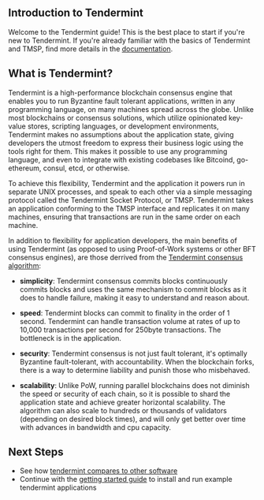 ## Introduction to Tendermint

Welcome to the Tendermint guide!  This is the best place to start if you're new
to Tendermint.  If you're already familiar with the basics of Tendermint and
TMSP, find more details in the [documentation](/docs).

## What is Tendermint?

Tendermint is a high-performance blockchain consensus engine that enables you to
run Byzantine fault tolerant applications, written in any programming language,
on many machines spread across the globe.
Unlike most blockchains or consensus solutions, which utilize opinionated 
key-value stores, scripting languages, or development environments, Tendermint makes no assumptions about the
application state, giving developers the utmost freedom to express their business
logic using the tools right for them. This makes it possible to use any
programming language, and even to integrate with existing codebases like
Bitcoind, go-ethereum, consul, etcd, or otherwise.

To achieve this flexibility, Tendermint and the application it powers run in
separate UNIX processes, and speak to each other via a simple messaging protocol
called the Tendermint Socket Protocol, or TMSP. Tendermint takes an application
conforming to the TMSP interface and replicates it on many machines,
ensuring that transactions are run in the same order on each machine.

In addition to flexibility for application developers, the main benefits of
using Tendermint (as opposed to using Proof-of-Work systems or other BFT
consensus engines), are those derrived from the [Tendermint consensus
algorithm](/docs/internals/byzantine-consensus-algorithm):

* __simplicity__: Tendermint consensus commits blocks continuously commits
blocks and uses the same mechanism to commit blocks as it does to handle failure, 
making it easy to understand and reason about.

* __speed__: Tendermint blocks can commit to finality in the order of 1 second.
Tendermint can handle transaction volume at rates of up to 10,000
transactions per second for 250byte transactions.  The bottleneck is in the
application.  

* __security__: Tendermint consensus is not just fault tolerant,
it's optimally Byzantine fault-tolerant, with accountability.  When the
blockchain forks, there is a way to determine liability and punish those who
misbehaved.

* __scalability__: Unlike PoW, running parallel blockchains does not diminish the speed or
security of each chain, so it is possible to shard the application state and
achieve greater horizontal scalability. 
The algorithm can also scale to hundreds or thousands of validators (depending on desired block times), and
will only get better over time with advances in bandwidth and cpu capacity.

## Next Steps

- See how [tendermint compares to other software](tendermint-vs)
- Continue with the [getting started guide](getting-started) to install and run example tendermint applications
